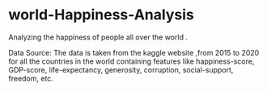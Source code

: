 # world-Happiness-Analysis
Analyzing the happiness of people all over the world .

Data Source:
The data is taken from the kaggle website ,from 2015 to 2020 for all the countries in the world 
containing features like happiness-score, GDP-score, life-expectancy, generosity, corruption, social-support, freedom, etc.
